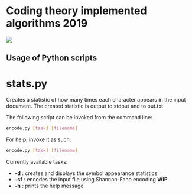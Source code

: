 # Coding theory implemented algorithms 2019

![](https://github.com/andraspatka/Coding_theory/workflows/Encode%20CLI%20Project/badge.svg)

## Usage of Python scripts

# stats.py

Creates a statistic of how many times each character appears in the input document. The created statistic is output to stdout and to out.txt

The following script can be invoked from the command line:

```bash
encode.py [task] [filename]
```

For help, invoke it as such:

```bash
encode.py [task] [filename]
```

Currently available tasks:
 - **-d** : creates and displays the symbol appearance statistics
 - **-sf** : encodes the input file using Shannon-Fano encoding **WIP**
 - **-h** :  prints the help message
